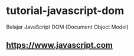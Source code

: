 # tutorial-javascript-dom
Belajar JavaScript DOM (Document Object Model)

## https://www.javascript.com
